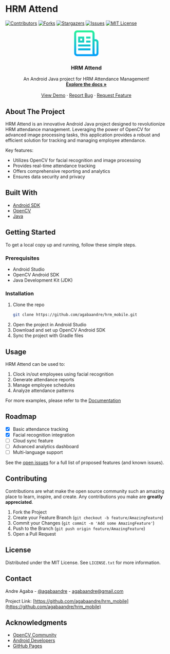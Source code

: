 # HRM Attend

[![Contributors][contributors-shield]][contributors-url]
[![Forks][forks-shield]][forks-url]
[![Stargazers][stars-shield]][stars-url]
[![Issues][issues-shield]][issues-url]
[![MIT License][license-shield]][license-url]

<div align="center">
  <a href="https://github.com/agabaandre/hrm_mobile">
    <img src="images/logo.png" alt="Logo" width="80" height="80">
  </a>

  <h3 align="center">HRM Attend</h3>

  <p align="center">
    An Android Java project for HRM Attendance Management!
    <br />
    <a href="https://github.com/agabaandre/hrm_mobile"><strong>Explore the docs »</strong></a>
    <br />
    <br />
    <a href="https://github.com/agabaandre/hrm_mobile">View Demo</a>
    ·
    <a href="https://github.com/agabaandre/hrm_mobile/issues">Report Bug</a>
    ·
    <a href="https://github.com/agabaandre/hrm_mobile/issues">Request Feature</a>
  </p>
</div>

## About The Project

HRM Attend is an innovative Android Java project designed to revolutionize HRM attendance management. Leveraging the power of OpenCV for advanced image processing tasks, this application provides a robust and efficient solution for tracking and managing employee attendance.

Key features:
* Utilizes OpenCV for facial recognition and image processing
* Provides real-time attendance tracking
* Offers comprehensive reporting and analytics
* Ensures data security and privacy

## Built With

* [Android SDK](https://developer.android.com/studio)
* [OpenCV](https://opencv.org/)
* [Java](https://www.java.com/)

## Getting Started

To get a local copy up and running, follow these simple steps.

### Prerequisites

* Android Studio
* OpenCV Android SDK
* Java Development Kit (JDK)

### Installation

1. Clone the repo
   ```sh
   git clone https://github.com/agabaandre/hrm_mobile.git
   ```
2. Open the project in Android Studio
3. Download and set up OpenCV Android SDK
4. Sync the project with Gradle files

## Usage

HRM Attend can be used to:
1. Clock in/out employees using facial recognition
2. Generate attendance reports
3. Manage employee schedules
4. Analyze attendance patterns

For more examples, please refer to the [Documentation](https://github.com/agabaandre/hrm_mobile/wiki)

## Roadmap

- [x] Basic attendance tracking
- [x] Facial recognition integration
- [ ] Cloud sync feature
- [ ] Advanced analytics dashboard
- [ ] Multi-language support

See the [open issues](https://github.com/agabaandre/hrm_mobile/issues) for a full list of proposed features (and known issues).

## Contributing

Contributions are what make the open source community such an amazing place to learn, inspire, and create. Any contributions you make are **greatly appreciated**.

1. Fork the Project
2. Create your Feature Branch (`git checkout -b feature/AmazingFeature`)
3. Commit your Changes (`git commit -m 'Add some AmazingFeature'`)
4. Push to the Branch (`git push origin feature/AmazingFeature`)
5. Open a Pull Request

## License

Distributed under the MIT License. See `LICENSE.txt` for more information.

## Contact

Andre Agaba - [@agabaandre](https://twitter.com/agabaandre) - agabaandre@gmail.com

Project Link: [https://github.com/agabaandre/hrm_mobile](https://github.com/agabaandre/hrm_mobile)

## Acknowledgments

* [OpenCV Community](https://opencv.org/)
* [Android Developers](https://developer.android.com/)
* [GitHub Pages](https://pages.github.com)

[contributors-shield]: https://img.shields.io/github/contributors/agabaandre/hrm_mobile.svg?style=for-the-badge
[contributors-url]: https://github.com/agabaandre/hrm_mobile/graphs/contributors
[forks-shield]: https://img.shields.io/github/forks/agabaandre/hrm_mobile.svg?style=for-the-badge
[forks-url]: https://github.com/agabaandre/hrm_mobile/network/members
[stars-shield]: https://img.shields.io/github/stars/agabaandre/hrm_mobile.svg?style=for-the-badge
[stars-url]: https://github.com/agabaandre/hrm_mobile/stargazers
[issues-shield]: https://img.shields.io/github/issues/agabaandre/hrm_mobile.svg?style=for-the-badge
[issues-url]: https://github.com/agabaandre/hrm_mobile/issues
[license-shield]: https://img.shields.io/github/license/agabaandre/hrm_mobile.svg?style=for-the-badge
[license-url]: https://github.com/agabaandre/hrm_mobile/blob/master/LICENSE.txt